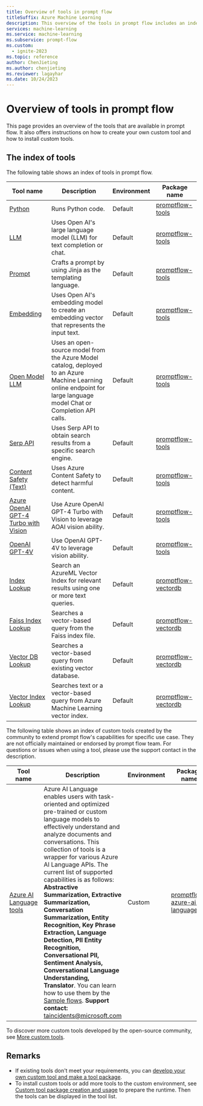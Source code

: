 ```yaml
---
title: Overview of tools in prompt flow
titleSuffix: Azure Machine Learning
description: This overview of the tools in prompt flow includes an index table for tools and the instructions for custom tool package creation and tool package usage.
services: machine-learning
ms.service: machine-learning
ms.subservice: prompt-flow
ms.custom:
  - ignite-2023
ms.topic: reference
author: ChenJieting
ms.author: chenjieting
ms.reviewer: lagayhar
ms.date: 10/24/2023
---
```


# Overview of tools in prompt flow
This page provides an overview of the tools that are available in prompt flow. It also offers instructions on how to create your own custom tool and how to install custom tools.


## The index of tools
The following table shows an index of tools in prompt flow.

| Tool name | Description | Environment | Package name |
|------|-----------|-------------|--------------|
| [Python](./python-tool.md) | Runs Python code. | Default | [promptflow-tools](https://pypi.org/project/promptflow-tools/) |
| [LLM](./llm-tool.md) | Uses Open AI's large language model (LLM) for text completion or chat. | Default | [promptflow-tools](https://pypi.org/project/promptflow-tools/) |
| [Prompt](./prompt-tool.md) | Crafts a prompt by using Jinja as the templating language. | Default | [promptflow-tools](https://pypi.org/project/promptflow-tools/) |
| [Embedding](./embedding-tool.md) | Uses Open AI's embedding model to create an embedding vector that represents the input text. | Default | [promptflow-tools](https://pypi.org/project/promptflow-tools/) |
| [Open Model LLM](./open-model-llm-tool.md) | Uses an open-source model from the Azure Model catalog, deployed to an Azure Machine Learning online endpoint for large language model Chat or Completion API calls. | Default | [promptflow-tools](https://pypi.org/project/promptflow-tools/) |
| [Serp API](./serp-api-tool.md) | Uses Serp API to obtain search results from a specific search engine. | Default | [promptflow-tools](https://pypi.org/project/promptflow-tools/) |
| [Content Safety (Text)](./content-safety-text-tool.md) | Uses Azure Content Safety to detect harmful content. | Default | [promptflow-tools](https://pypi.org/project/promptflow-tools/) |
| [Azure OpenAI GPT-4 Turbo with Vision](./azure-open-ai-gpt-4v-tool.md) | Use Azure OpenAI GPT-4 Turbo with Vision to leverage AOAI vision ability. | Default | [promptflow-tools](https://pypi.org/project/promptflow-tools/) |
| [OpenAI GPT-4V](./openai-gpt-4v-tool.md) | Use OpenAI GPT-4V to leverage vision ability. | Default | [promptflow-tools](https://pypi.org/project/promptflow-tools/) |
| [Index Lookup](./index-lookup-tool.md) | Search an AzureML Vector Index for relevant results using one or more text queries. | Default | [promptflow-vectordb](https://pypi.org/project/promptflow-vectordb/) |
| [Faiss Index Lookup](./faiss-index-lookup-tool.md) | Searches a vector-based query from the Faiss index file. | Default | [promptflow-vectordb](https://pypi.org/project/promptflow-vectordb/) |
| [Vector DB Lookup](./vector-db-lookup-tool.md) | Searches a vector-based query from existing vector database. | Default | [promptflow-vectordb](https://pypi.org/project/promptflow-vectordb/) |
| [Vector Index Lookup](./vector-index-lookup-tool.md) | Searches text or a vector-based query from Azure Machine Learning vector index. | Default | [promptflow-vectordb](https://pypi.org/project/promptflow-vectordb/) |


The following table shows an index of custom tools created by the community to extend prompt flow's capabilities for specific use case. They are not officially maintained or endorsed by prompt flow team. For questions or issues when using a tool, please use the support contact in the description.

| Tool name | Description | Environment | Package name | 
|------|-----------|-------------|--------------|
| [Azure AI Language tools](https://microsoft.github.io/promptflow/integrations/tools/azure-ai-language-tool.html) | Azure AI Language enables users with task-oriented and optimized pre-trained or custom language models to effectively understand and analyze documents and conversations. This collection of tools is a wrapper for various Azure AI Language APIs. The current list of supported capabilities is as follows: **Abstractive Summarization, Extractive Summarization, Conversation Summarization, Entity Recognition, Key Phrase Extraction, Language Detection, PII Entity Recognition, Conversational PII, Sentiment Analysis, Conversational Language Understanding, Translator**. You can learn how to use them by the [Sample flows](https://github.com/microsoft/promptflow/tree/e4542f6ff5d223d9800a3687a7cfd62531a9607c/examples/flows/integrations/azure-ai-language). **Support contact:** taincidents@microsoft.com | Custom | [promptflow-azure-ai-language](https://pypi.org/project/promptflow-azure-ai-language/) |

To discover more custom tools developed by the open-source community, see [More custom tools](https://microsoft.github.io/promptflow/integrations/tools/index.html). 
  
  
## Remarks
- If existing tools don't meet your requirements, you can [develop your own custom tool and make a tool package](https://microsoft.github.io/promptflow/how-to-guides/develop-a-tool/create-and-use-tool-package.html). 
- To install custom tools or add more tools to the custom environment, see [Custom tool package creation and usage](../how-to-custom-tool-package-creation-and-usage.md#prepare-runtime) to prepare the runtime. Then the tools can be displayed in the tool list.
